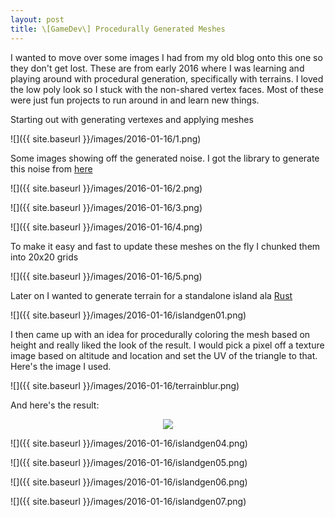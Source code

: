 ```yaml
---
layout: post
title: \[GameDev\] Procedurally Generated Meshes
---
```


I wanted to move over some images I had from my old blog onto this one so they don't get lost. These are from early 2016 where I was learning and playing around with procedural generation, specifically with terrains. I loved the low poly look so I stuck with the non-shared vertex faces. Most of these were just fun projects to run around in and learn new things. 

Starting out with generating vertexes and applying meshes

![]({{ site.baseurl }}/images/2016-01-16/1.png)

Some images showing off the generated noise. I got the library to generate this noise from [here](https://github.com/ricardojmendez/LibNoise.Unity)

![]({{ site.baseurl }}/images/2016-01-16/2.png)

![]({{ site.baseurl }}/images/2016-01-16/3.png)

![]({{ site.baseurl }}/images/2016-01-16/4.png)

To make it easy and fast to update these meshes on the fly I chunked them into 20x20 grids

![]({{ site.baseurl }}/images/2016-01-16/5.png)

Later on I wanted to generate terrain for a standalone island ala [Rust](https://rust.facepunch.com/)

![]({{ site.baseurl }}/images/2016-01-16/islandgen01.png)

I then came up with an idea for procedurally coloring the mesh based on height and really liked the look of the result. I would pick a pixel off a texture image based on altitude and location and set the UV of the triangle to that. Here's the image I used. 

![]({{ site.baseurl }}/images/2016-01-16/terrainblur.png)

And here's the result:

<center><img src="{{ site.baseurl }}/images/2016-01-16/islandgen03.png"></center>

![]({{ site.baseurl }}/images/2016-01-16/islandgen04.png)

![]({{ site.baseurl }}/images/2016-01-16/islandgen05.png)

![]({{ site.baseurl }}/images/2016-01-16/islandgen06.png)

![]({{ site.baseurl }}/images/2016-01-16/islandgen07.png)

